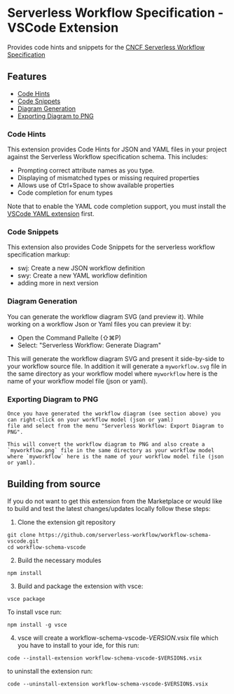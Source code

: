 # Serverless Workflow Specification - VSCode Extension

Provides code hints and snippets for the [CNCF Serverless Workflow Specification](https://github.com/serverlessworkflow/specification)

## Features

- [Code Hints](#Code-Hints)
- [Code Snippets](#Code-Snippets)
- [Diagram Generation](#Diagram-Generation)
- [Exporting Diagram to PNG](#Exporting-Diagram-to-PNG)

### Code Hints

This extension provides Code Hints for JSON and YAML files in your project against the
Serverless Workflow specification schema.
This includes:

- Prompting correct attribute names as you type.
- Displaying of mismatched types or missing required properties
- Allows use of Ctrl+Space to show available properties
- Code completion for enum types

Note that to enable the YAML code completion support, you must 
install the [VSCode YAML extension](https://marketplace.visualstudio.com/items?itemName=redhat.vscode-yaml) first.

### Code Snippets

This extension also provides Code Snippets for the serverless workflow specification markup:

- swj: Create a new JSON workflow definition
- swy: Create a new YAML workflow definition
- adding more in next version

### Diagram Generation

  You can generate the workflow diagram SVG (and preview it). While working on a workflow Json or Yaml files you can 
  preview it by:

  - Open the Command Pallelte (⇧⌘P)
  - Select: "Serverless Workflow: Generate Diagram"
  
  This will generate the workflow diagram SVG and present it side-by-side to your workflow source file.
  In addition it will generate a `myworkflow.svg` file in the same directory as your workflow model where `myworkflow` here is 
  the name of your workflow model file (json or yaml).

### Exporting Diagram to PNG
    
    Once you have generated the workflow diagram (see section above) you can right-click on your workflow model (json or yaml) 
    file and select from the menu "Serverless Workflow: Export Diagram to PNG".
    
    This will convert the workflow diagram to PNG and also create a `myworkflow.png` file in the same directory as your workflow model where `myworkflow` here is the name of your workflow model file (json or yaml).


## Building from source

If you do not want to get this extension from the Marketplace or would like to build and test
the latest changes/updates locally follow these steps:

1. Clone the extension git repository

``` text
git clone https://github.com/serverless-workflow/workflow-schema-vscode.git
cd workflow-schema-vscode
```

2. Build the necessary modules

``` text
npm install
```

3. Build and package the extension with vsce:

``` text
vsce package
```

To install vsce run:

``` text
npm install -g vsce
```

4. vsce will create a workflow-schema-vscode-$VERSION$.vsix file which you have to install to your ide, for this run:

``` text
code --install-extension workflow-schema-vscode-$VERSION$.vsix
```

to uninstall the extension run:

``` text
code --uninstall-extension workflow-schema-vscode-$VERSION$.vsix
```
